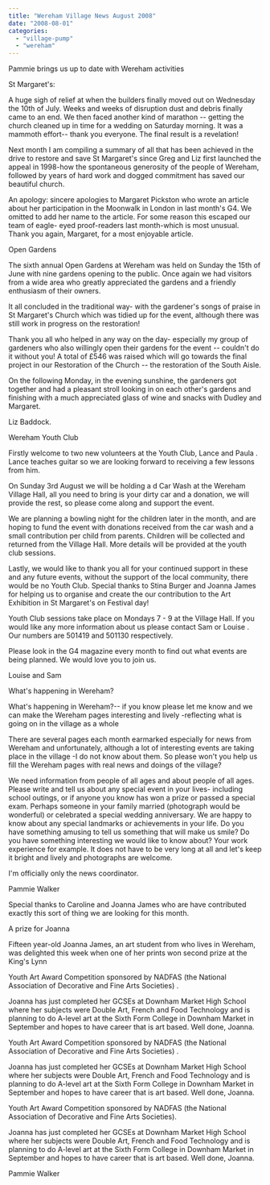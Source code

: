 ```yaml
---
title: "Wereham Village News August 2008"
date: "2008-08-01"
categories: 
  - "village-pump"
  - "wereham"
---
```


Pammie brings us up to date with Wereham activities

St Margaret's:

A huge sigh of relief at when the builders finally moved out on Wednesday the 10th of July. Weeks and weeks of disruption dust and debris finally came to an end. We then faced another kind of marathon -- getting the church cleaned up in time for a wedding on Saturday morning. It was a mammoth effort-- thank you everyone. The final result is a revelation!

Next month I am compiling a summary of all that has been achieved in the drive to restore and save St Margaret's since Greg and Liz first launched the appeal in 1998-how the spontaneous generosity of the people of Wereham, followed by years of hard work and dogged commitment has saved our beautiful church.

An apology: sincere apologies to Margaret Pickston who wrote an article about her participation in the Moonwalk in London in last month's G4. We omitted to add her name to the article. For some reason this escaped our team of eagle- eyed proof-readers last month-which is most unusual. Thank you again, Margaret, for a most enjoyable article.

Open Gardens

The sixth annual Open Gardens at Wereham was held on Sunday the 15th of June with nine gardens opening to the public. Once again we had visitors from a wide area who greatly appreciated the gardens and a friendly enthusiasm of their owners.

It all concluded in the traditional way- with the gardener's songs of praise in St Margaret's Church which was tidied up for the event, although there was still work in progress on the restoration!

Thank you all who helped in any way on the day- especially my group of gardeners who also willingly open their gardens for the event -- couldn't do it without you! A total of £546 was raised which will go towards the final project in our Restoration of the Church -- the restoration of the South Aisle.

On the following Monday, in the evening sunshine, the gardeners got together and had a pleasant stroll looking in on each other's gardens and finishing with a much appreciated glass of wine and snacks with Dudley and Margaret.

Liz Baddock.

Wereham Youth Club

Firstly welcome to two new volunteers at the Youth Club, Lance and Paula . Lance teaches guitar so we are looking forward to receiving a few lessons from him.

On Sunday 3rd August we will be holding a d Car Wash at the Wereham Village Hall, all you need to bring is your dirty car and a donation, we will provide the rest, so please come along and support the event.

We are planning a bowling night for the children later in the month, and are hoping to fund the event with donations received from the car wash and a small contribution per child from parents. Children will be collected and returned from the Village Hall. More details will be provided at the youth club sessions.

Lastly, we would like to thank you all for your continued support in these and any future events, without the support of the local community, there would be no Youth Club. Special thanks to Stina Burger and Joanna James for helping us to organise and create the our contribution to the Art Exhibition in St Margaret's on Festival day!

Youth Club sessions take place on Mondays 7 - 9 at the Village Hall. If you would like any more information about us please contact Sam or Louise . Our numbers are 501419 and 501130 respectively.

Please look in the G4 magazine every month to find out what events are being planned. We would love you to join us.

Louise and Sam

What's happening in Wereham?

What's happening in Wereham?-- if you know please let me know and we can make the Wereham pages interesting and lively -reflecting what is going on in the village as a whole

There are several pages each month earmarked especially for news from Wereham and unfortunately, although a lot of interesting events are taking place in the village -I do not know about them. So please won't you help us fill the Wereham pages with real news and doings of the village?

We need information from people of all ages and about people of all ages. Please write and tell us about any special event in your lives- including school outings, or if anyone you know has won a prize or passed a special exam. Perhaps someone in your family married (photograph would be wonderful) or celebrated a special wedding anniversary. We are happy to know about any special landmarks or achievements in your life. Do you have something amusing to tell us something that will make us smile? Do you have something interesting we would like to know about? Your work experience for example. It does not have to be very long at all and let's keep it bright and lively and photographs are welcome.

I'm officially only the news coordinator.

Pammie Walker

Special thanks to Caroline and Joanna James who are have contributed exactly this sort of thing we are looking for this month.

A prize for Joanna

Fifteen year-old Joanna James, an art student from who lives in Wereham, was delighted this week when one of her prints won second prize at the King's Lynn

Youth Art Award Competition sponsored by NADFAS (the National Association of Decorative and Fine Arts Societies) .

Joanna has just completed her GCSEs at Downham Market High School where her subjects were Double Art, French and Food Technology and is planning to do A-level art at the Sixth Form College in Downham Market in September and hopes to have career that is art based. Well done, Joanna.

Youth Art Award Competition sponsored by NADFAS (the National Association of Decorative and Fine Arts Societies) .

Joanna has just completed her GCSEs at Downham Market High School where her subjects were Double Art, French and Food Technology and is planning to do A-level art at the Sixth Form College in Downham Market in September and hopes to have career that is art based. Well done, Joanna.

Youth Art Award Competition sponsored by NADFAS (the National Association of Decorative and Fine Arts Societies).

Joanna has just completed her GCSEs at Downham Market High School where her subjects were Double Art, French and Food Technology and is planning to do A-level art at the Sixth Form College in Downham Market in September and hopes to have career that is art based. Well done, Joanna.

Pammie Walker
